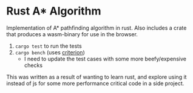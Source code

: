 # Rust A* Algorithm

Implementation of A* pathfinding algorithm in rust. Also includes a crate that produces a wasm-binary for use in the browser.

1. `cargo test` to run the tests
1. `cargo bench` (uses [criterion](https://docs.rs/criterion/0.3.2/criterion/))
    * I need to update the test cases with some more beefy/expensive checks

This was written as a result of wanting to learn rust, and explore using it instead of js for some more performance critical code in a side project.

